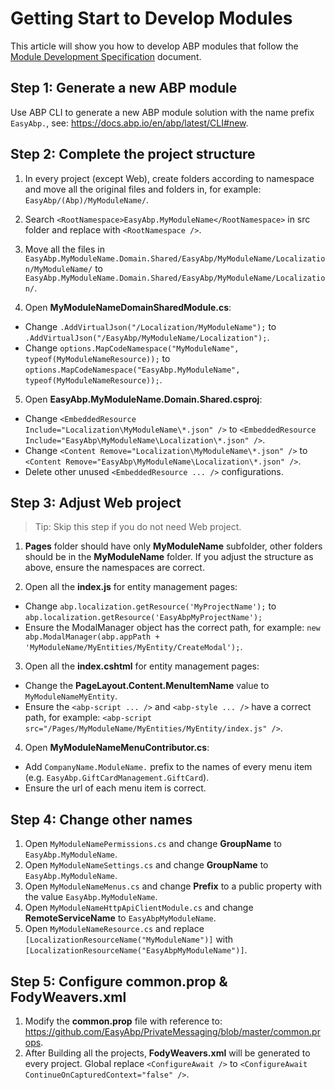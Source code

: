 # Getting Start to Develop Modules
This article will show you how to develop ABP modules that follow the [Module Development Specification](Module-Development-Specification.md) document.

## Step 1: Generate a new ABP module

Use ABP CLI to generate a new ABP module solution with the name prefix `EasyAbp.`, see: https://docs.abp.io/en/abp/latest/CLI#new.

## Step 2: Complete the project structure

1. In every project (except Web), create folders according to namespace and move all the original files and folders in, for example: `EasyAbp/(Abp)/MyModuleName/`.

2. Search `<RootNamespace>EasyAbp.MyModuleName</RootNamespace>` in src folder and replace with `<RootNamespace />`.

3. Move all the files in `EasyAbp.MyModuleName.Domain.Shared/EasyAbp/MyModuleName/Localization/MyModuleName/` to `EasyAbp.MyModuleName.Domain.Shared/EasyAbp/MyModuleName/Localization/`.

4. Open **MyModuleNameDomainSharedModule.cs**:
  * Change `.AddVirtualJson("/Localization/MyModuleName");` to `.AddVirtualJson("/EasyAbp/MyModuleName/Localization");`.
  * Change `options.MapCodeNamespace("MyModuleName", typeof(MyModuleNameResource));` to ``options.MapCodeNamespace("EasyAbp.MyModuleName", typeof(MyModuleNameResource));``.

5. Open **EasyAbp.MyModuleName.Domain.Shared.csproj**:
  * Change `<EmbeddedResource Include="Localization\MyModuleName\*.json" />` to `<EmbeddedResource Include="EasyAbp\MyModuleName\Localization\*.json" />`.
  * Change `<Content Remove="Localization\MyModuleName\*.json" />` to `<Content Remove="EasyAbp\MyModuleName\Localization\*.json" />`.
  * Delete other unused `<EmbeddedResource ... />` configurations.

## Step 3: Adjust Web project

> Tip: Skip this step if you do not need Web project.

1. **Pages** folder should have only **MyModuleName** subfolder, other folders should be in the **MyModuleName** folder. If you adjust the structure as above, ensure the namespaces are correct.

2. Open all the **index.js** for entity management pages:
  * Change `abp.localization.getResource('MyProjectName');` to `abp.localization.getResource('EasyAbpMyProjectName');`
  * Ensure the ModalManager object has the correct path, for example: `new abp.ModalManager(abp.appPath + 'MyModuleName/MyEntities/MyEntity/CreateModal');`.

3. Open all the **index.cshtml** for entity management pages:
  * Change the **PageLayout.Content.MenuItemName** value to `MyModuleNameMyEntity`.
  * Ensure the `<abp-script ... />` and `<abp-style ... />` have a correct path, for example: `<abp-script src="/Pages/MyModuleName/MyEntities/MyEntity/index.js" />`.

4. Open **MyModuleNameMenuContributor.cs**:
  * Add `CompanyName.ModuleName.` prefix to the names of every menu item (e.g. `EasyAbp.GiftCardManagement.GiftCard`).
  * Ensure the url of each menu item is correct.

## Step 4: Change other names

1. Open `MyModuleNamePermissions.cs` and change **GroupName** to `EasyAbp.MyModuleName`.
2. Open `MyModuleNameSettings.cs` and change **GroupName** to `EasyAbp.MyModuleName`.
3. Open `MyModuleNameMenus.cs` and change **Prefix** to a public property with the value `EasyAbp.MyModuleName`.
4. Open `MyModuleNameHttpApiClientModule.cs` and change **RemoteServiceName** to `EasyAbpMyModuleName`.
5. Open `MyModuleNameResource.cs` and replace `[LocalizationResourceName("MyModuleName")]` with `[LocalizationResourceName("EasyAbpMyModuleName")]`.

## Step 5: Configure common.prop & FodyWeavers.xml

1. Modify the **common.prop** file with reference to: https://github.com/EasyAbp/PrivateMessaging/blob/master/common.props.
2. After Building all the projects, **FodyWeavers.xml** will be generated to every project. Global replace `<ConfigureAwait />` to `<ConfigureAwait ContinueOnCapturedContext="false" />`.
